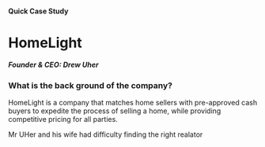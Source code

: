 #### Quick Case Study 
# HomeLight
##### Founder & CEO: Drew Uher
### What is the back ground of the company?
HomeLight is a company that matches home sellers with pre-approved cash buyers to expedite the process of selling a home, while providing competitive pricing for all parties.


Mr UHer and his wife had difficulty finding the right realator
